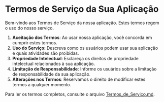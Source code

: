 # Termos de Serviço da Sua Aplicação

Bem-vindo aos Termos de Serviço da nossa aplicação. Estes termos regem o uso do nosso serviço.

1. **Aceitação dos Termos**: Ao usar nossa aplicação, você concorda em cumprir estes termos.
2. **Uso do Serviço**: Descreva como os usuários podem usar sua aplicação e quais atividades são proibidas.
3. **Propriedade Intelectual**: Esclareça os direitos de propriedade intelectual relacionados à sua aplicação.
4. **Limitação de Responsabilidade**: Informe os usuários sobre a limitação de responsabilidade da sua aplicação.
5. **Alterações nos Termos**: Reservamos o direito de modificar estes termos a qualquer momento.

Para ler os termos completos, consulte o arquivo [Termos_de_Servico.md](./Termos).
